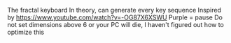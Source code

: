 The fractal keyboard
In theory, can generate every key sequence
Inspired by https://www.youtube.com/watch?v=-OG87X6XSWU
Purple = pause
Do not set dimensions above 6 or your PC will die, I haven't figured out how to optimize this